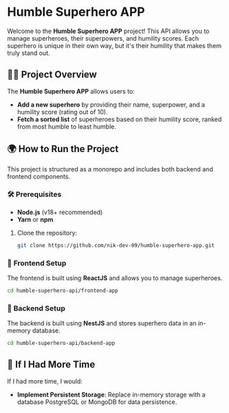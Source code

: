 # Humble Superhero APP

Welcome to the **Humble Superhero APP** project! This API allows you to manage superheroes, their superpowers, and humility scores. Each superhero is unique in their own way, but it's their humility that makes them truly stand out.

## 🦸‍♂️ **Project Overview**

The **Humble Superhero APP** allows users to:

-   **Add a new superhero** by providing their name, superpower, and a humility score (rating out of 10).
-   **Fetch a sorted list** of superheroes based on their humility score, ranked from most humble to least humble.

## 🌍 **How to Run the Project**

This project is structured as a monorepo and includes both backend and frontend components.

### 🛠 **Prerequisites**

-   **Node.js** (v18+ recommended)
-   **Yarn** or **npm**

1. Clone the repository:
    ```bash
    git clone https://github.com/nik-dev-09/humble-superhero-app.git
    ```

### 🚀 **Frontend Setup**

The frontend is built using **ReactJS** and allows you to manage superheroes.

```bash
cd humble-superhero-api/frontend-app
```

### 🚀 **Backend Setup**

The backend is built using **NestJS** and stores superhero data in an in-memory database.

```bash
cd humble-superhero-api/backend-app
```

## 🧠 If I Had More Time

If I had more time, I would:

-   **Implement Persistent Storage**: Replace in-memory storage with a database PostgreSQL or MongoDB for data persistence.
